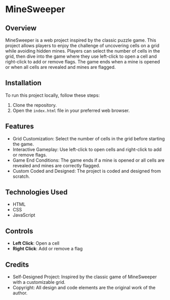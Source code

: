# MineSweeper

## Overview

MineSweeper is a web project inspired by the classic puzzle game. This project allows players to enjoy the challenge of uncovering cells on a grid while avoiding hidden mines. Players can select the number of cells in the grid, then dive into the game where they use left-click to open a cell and right-click to add or remove flags. The game ends when a mine is opened or when all cells are revealed and mines are flagged.

## Installation

To run this project locally, follow these steps:

1. Clone the repository.
2. Open the `index.html` file in your preferred web browser.

## Features

- Grid Customization: Select the number of cells in the grid before starting the game.
- Interactive Gameplay: Use left-click to open cells and right-click to add or remove flags.
- Game End Conditions: The game ends if a mine is opened or all cells are revealed and mines are correctly flagged.
- Custom Coded and Designed: The project is coded and designed from scratch.

## Technologies Used

- HTML
- CSS
- JavaScript

## Controls

- **Left Click**: Open a cell
- **Right Click**: Add or remove a flag

## Credits

- Self-Designed Project: Inspired by the classic game of MineSweeper with a customizable grid.
- Copyright: All design and code elements are the original work of the author.